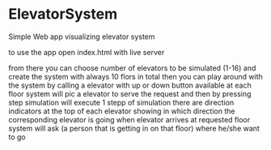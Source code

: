 # ElevatorSystem
Simple Web app visualizing elevator system

to use the app open index.html with live server

from there you can choose number of elevators to be simulated (1-16) and create the system with always 10 flors in total
then you can play around with the system by calling a elevator with up or down button available
at each floor system will pic a elevator to serve the request and then by pressing step simulation will
execute 1 stepp of simulation
there are direction indicators at the top of each elevator showing in which direction the corresponding elevator
is going 
when elevator arrives at requested floor system will ask (a person that is getting in on that floor) where he/she want to go
